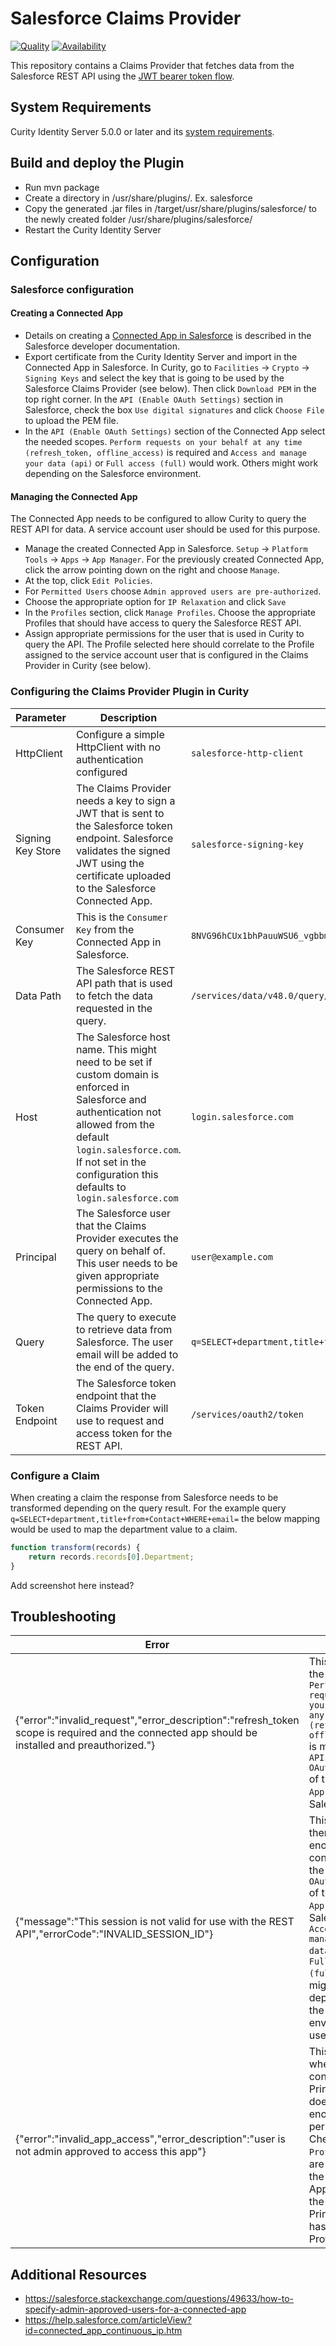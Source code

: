 # Salesforce Claims Provider

[![Quality](https://img.shields.io/badge/quality-demo-red)](https://curity.io/resources/code-examples/status/)
[![Availability](https://img.shields.io/badge/availability-source-blue)](https://curity.io/resources/code-examples/status/)

This repository contains a Claims Provider that fetches data from the Salesforce REST API using the [JWT bearer token flow](https://help.salesforce.com/articleView?id=remoteaccess_oauth_jwt_flow.htm&type=5).

## System Requirements

Curity Identity Server 5.0.0 or later and its [system requirements](https://developer.curity.io/docs/latest/system-admin-guide/system-requirements.html).

## Build and deploy the Plugin

* Run mvn package
* Create a directory in /usr/share/plugins/. Ex. salesforce
* Copy the generated .jar files in /target/usr/share/plugins/salesforce/ to the newly created folder /usr/share/plugins/salesforce/
* Restart the Curity Identity Server

## Configuration

### Salesforce configuration

#### Creating a Connected App
* Details on creating a [Connected App in Salesforce](https://help.salesforce.com/articleView?id=connected_app_create.htm&type=5) is described in the Salesforce developer documentation.
* Export certificate from the Curity Identity Server and import in the Connected App in Salesforce. In Curity, go to `Facilities` -> `Crypto` -> `Signing Keys` and select the key that is going to be used by the Salesforce Claims Provider (see below). Then click `Download PEM` in the top right corner.
In the `API (Enable OAuth Settings)` section in Salesforce, check the box `Use digital signatures` and click `Choose File` to upload the PEM file.
* In the `API (Enable OAuth Settings)` section of the Connected App select the needed scopes. `Perform requests on your behalf at any time (refresh_token, offline_access)` is required and `Access and manage your data (api)` or `Full access (full)` would work. Others might work depending on the Salesforce environment.

#### Managing the Connected App

The Connected App needs to be configured to allow Curity to query the REST API for data. A service account user should be used for this purpose.

* Manage the created Connected App in Salesforce. `Setup` -> `Platform Tools` -> `Apps` -> `App Manager`. For the previously created Connected App, click the arrow pointing down on the right and choose `Manage`.
* At the top, click `Edit Policies`.
* For `Permitted Users` choose `Admin approved users are pre-authorized`.
* Choose the appropriate option for `IP Relaxation` and click `Save`
* In the `Profiles` section, click `Manage Profiles`. Choose the appropriate Profiles that should have access to query the Salesforce REST API.
* Assign appropriate permissions for the user that is used in Curity to query the API. The Profile selected here should correlate to the Profile assigned to the service account user that is configured in the Claims Provider in Curity (see below).

### Configuring the Claims Provider Plugin in Curity

Parameter | Description                                           | Example
----------|-------------------------------------------------------|----
HttpClient| Configure a simple HttpClient with no authentication configured | `salesforce-http-client`
Signing Key Store | The Claims Provider needs a key to sign a JWT that is sent to the Salesforce token endpoint. Salesforce validates the signed JWT using the certificate uploaded to the Salesforce Connected App. | `salesforce-signing-key`
Consumer Key | This is the `Consumer Key` from the Connected App in Salesforce. | `8NVG96hCUx1bhPauuWSU6_vgbbmTg.FjZD6L9.a5ZP_wp8R_z6Ba6PDfDVqktspT760hRvvIcctaT2PqnYFVT`
Data Path | The Salesforce REST API path that is used to fetch the data requested in the query. | `/services/data/v48.0/query/`
Host | The Salesforce host name. This might need to be set if custom domain is enforced in Salesforce and authentication not allowed from the default `login.salesforce.com`. If not set in the configuration this defaults to `login.salesforce.com` | `login.salesforce.com`
Principal | The Salesforce user that the Claims Provider executes the query on behalf of. This user needs to be given appropriate permissions to the Connected App. | `user@example.com`
Query | The query to execute to retrieve data from Salesforce. The user email will be added to the end of the query. | `q=SELECT+department,title+from+Contact+WHERE+email=`
Token Endpoint | The Salesforce token endpoint that the Claims Provider will use to request and access token for the REST API. | `/services/oauth2/token`

### Configure a Claim

When creating a claim the response from Salesforce needs to be transformed depending on the query result. For the example query `q=SELECT+department,title+from+Contact+WHERE+email=` the below mapping would be used to map the department value to a claim.

```javascript
function transform(records) {
    return records.records[0].Department;
}
```

Add screenshot here instead?

## Troubleshooting

Error | Solution
------|--------
{"error":"invalid_request","error_description":"refresh_token scope is required and the connected app should be installed and preauthorized."} | This occurs if the scope `Perform requests on your behalf at any time (refresh_token, offline_access)` is missing in the `API (Enable OAuth Settings)` of the `Connected App` in Salesforce.
{"message":"This session is not valid for use with the REST API","errorCode":"INVALID_SESSION_ID"} | This occurs if there are not enough scopes configured in the `API (Enable OAuth Settings)` of the `Connected App` in Salesforce. `Access and manage your data (api)`, `Full access (full)` or other might work depending on the Salesforce environment used.
{"error":"invalid_app_access","error_description":"user is not admin approved to access this app"} | This occurs when the configured Principal User does not have enough permissions. Check the `Profiles` that are assigned to the Connected App and that the configured Principle User has the correct Profiles.

## Additional Resources
* https://salesforce.stackexchange.com/questions/49633/how-to-specify-admin-approved-users-for-a-connected-app
* https://help.salesforce.com/articleView?id=connected_app_continuous_ip.htm
